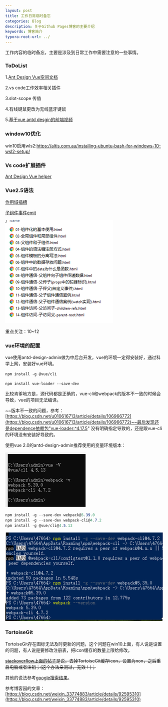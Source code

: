 ```yaml
---
layout: post
title: 工作日常临时备忘
categories: Blog
description: 关于Github Pages博客的主要介绍
keywords: 博客简介
typora-root-url: ../
---
```

工作内容的临时备忘，主要是涉及到日常工作中需要注意的一些事情。

### ToDoList

1.[Ant Design Vue空间文档](https://www.antdv.com/components/form-model/#Form-Component)

2.vs code工作效率相关插件

3.slot-scope 传值

4.有线键鼠更改为无线蓝牙键鼠

5.[基于vue antd desgin的前端视频](https://search.bilibili.com/all?keyword=ant%20design%20vue&from_source=webtop_search&spm_id_from=333.788) 


### window10优化

win10启用wls2:https://altis.com.au/installing-ubuntu-bash-for-windows-10-wsl2-setup/


### Vs code扩展插件

[Ant Design Vue helper](https://marketplace.visualstudio.com/items?itemName=ant-design-vue.vscode-ant-design-vue-helper)



### Vue2.5语法

[作用域插槽](https://cn.vuejs.org/v2/guide/components-slots.html)

[子组件事件emit](https://cn.vuejs.org/v2/guide/components.html?#%E4%BD%BF%E7%94%A8%E4%BA%8B%E4%BB%B6%E6%8A%9B%E5%87%BA%E4%B8%80%E4%B8%AA%E5%80%BC)

![childe_father_event](/images/posts/child_father_event.png)

重点关注：10~12

### vue环境的配置

vue使用antd-design-admin做为中后台开发，vue的环境一定得安装好，通过科学上网，安装好vue环境。

`npm install -g @vue/cli`

`npm install vue-loader --save-dev`

比较肯爹地方是，源代码都是正确的，vue-cli和webpack的版本不一致的时候会导致，vue的项目无法编译。

~~版本不一致的问题，参考：[https://blog.csdn.net/u010616713/article/details/106966772](https://blog.csdn.net/u010616713/article/details/106966772)~~最后发现还是dependence依赖包"vue-loader:^4.17.5" 没有明确指定导致的，还是跟vue-cli的环境没有安装好导致的。

使用vue 2.0的antd-design-admin推荐使用的变量环境版本：

![webpack_version_vue372.png](/images/posts/webpack_version_vue372.png)

```c#
npm install -g --save-dev webpack@5.39.0
npm install -g --save-dev webpack-cli@4.7.2
npm install -g @vue/cli@4.5.13
```

![webpack_cli_install_42424](/images/posts/webpack_cli_install_42424.png)

### TortoiseGit

TortoiseGit存在图标无法及时更新的问题，这个问题在win10上面，有人说是设置的问题，有人说是要修改注册表，把icon缓存的数量上限给修改。

~~[stackoverflow上面的帖子](https://stackoverflow.com/questions/8137929/tortoisegit-modified-sign-icon-overlay-is-not-updating)是说，去掉TortoiseGit缓存icon，设置为non，之后重启电脑或者注销；(这个办法亲测过，无效！)；~~





其他的说法参考[google搜索结果](https://www.google.com/search?q=git+%E7%8A%B6%E6%80%81%E5%9B%BE%E6%A0%87%E6%9B%B4%E6%96%B0%E4%B8%8D%E5%8F%8A%E6%97%B6&newwindow=1&ei=bo5qYbTfBOnKytMP-f2YyAc&ved=0ahUKEwi0zrzews7zAhVppXIEHfk-BnkQ4dUDCA4&uact=5&oq=git+%E7%8A%B6%E6%80%81%E5%9B%BE%E6%A0%87%E6%9B%B4%E6%96%B0%E4%B8%8D%E5%8F%8A%E6%97%B6&gs_lcp=Cgdnd3Mtd2l6EAM6BwgAEEcQsAM6BQgAEIAEOggIABAWEAoQHjoGCAAQFhAeOgUIIRCgAToECAAQHjoGCAAQCBAeOgcIABCABBAMSgQIQRgAUImsJ1irzidgzc8naAFwAngAgAGQBIgB1kySAQoyLTYuMjIuMS4xmAEAoAEByAEEwAEB&sclient=gws-wiz)。

参考博客园的文章：[https://blog.csdn.net/weixin_33774883/article/details/92595310](https://blog.csdn.net/weixin_33774883/article/details/92595310)

